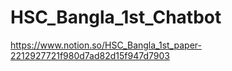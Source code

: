 # HSC_Bangla_1st_Chatbot

https://www.notion.so/HSC_Bangla_1st_paper-2212927721f980d7ad82d15f947d7903
